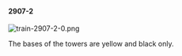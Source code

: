 #### 2907-2
![train-2907-2-0.png](https://github.com/lil-lab/nlvr/raw/master/nlvr/train/images/59/train-2907-2-0.png "train-2907-2-0.png")

The bases of the towers are yellow and black only.